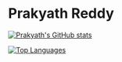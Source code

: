 # Prakyath Reddy

[![Prakyath's GitHub stats](https://github-readme-stats.vercel.app/api?username=PrakyathReddy)](https://github.com/PrakyathReddy/github-readme-stats)

[![Top Languages](https://github-readme-stats.vercel.app/api/top-langs/?username=PrakyathReddy)](https://github.com/PrakyathReddy/github-readme-stats)
